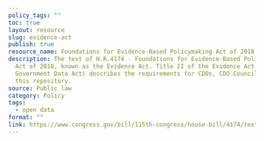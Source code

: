 ```yaml
---
policy_tags: ""
toc: true
layout: resource
slug: evidence-act
publish: true
resource_name: Foundations for Evidence-Based Policymaking Act of 2018 (“Evidence Act”)
description: The text of H.R.4174 - Foundations for Evidence-Based Policymaking
  Act of 2018, known as the Evidence Act. Title II of the Evidence Act (OPEN
  Government Data Act) describes the requirements for CDOs, CDO Council, and
  this repository.
source: Public law
category: Policy
tags:
  - open data
format: ""
link: https://www.congress.gov/bill/115th-congress/house-bill/4174/text
---
```

